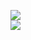 [![](https://img.shields.io/badge/Made%20With-Github%20Spray-lightgrey.svg?style=for-the-badge&logo=github)](https://github.com/Annihil/github-spray#25807)  
[![](https://i.imgur.com/2DrTn0Z.gif)](https://github.com/Annihil/github-spray)